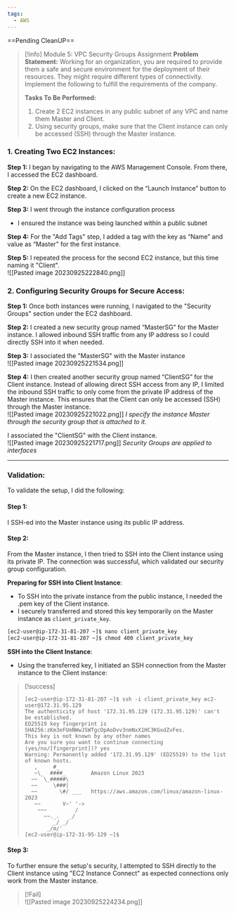 ```yaml
---
tags:
  - AWS
---
```

==Pending CleanUP==
 

> [!info] Module 5: VPC Security Groups Assignment
>  **Problem Statement:** 
>  Working for an organization, you are required to provide them a safe and secure environment for the deployment of their resources. They might require different types of connectivity. Implement the following to fulfill the requirements of the company. 
>  
>  **Tasks To Be Performed:** 
>  1. Create 2 EC2 instances in any public subnet of any VPC and name them Master and Client. 
>  2. Using security groups, make sure that the Client instance can only be accessed (SSH) through the Master instance.


### **1. Creating Two EC2 Instances:**

**Step 1:** I began by navigating to the AWS Management Console. From there, I accessed the EC2 dashboard.

**Step 2:** On the EC2 dashboard, I clicked on the “Launch Instance” button to create a new EC2 instance.

**Step 3:** I went through the instance configuration process
- I ensured the instance was being launched within a public subnet

**Step 4:** For the "Add Tags" step, I added a tag with the key as “Name” and value as “Master” for the first instance.

**Step 5:** I repeated the process for the second EC2 instance, but this time naming it "Client".
<br>![[Pasted image 20230925222840.png]]
### **2. Configuring Security Groups for Secure Access:**

**Step 1:** Once both instances were running, I navigated to the "Security Groups" section under the EC2 dashboard.

**Step 2:** I created a new security group named “MasterSG” for the Master instance. I allowed inbound SSH traffic from any IP address so I could directly SSH into it when needed.

**Step 3:** I associated the "MasterSG" with the Master instance
<br>![[Pasted image 20230925221534.png]]

**Step 4:** I then created another security group named “ClientSG” for the Client instance. Instead of allowing direct SSH access from any IP, I limited the inbound SSH traffic to only come from the private IP address of the Master instance. This ensures that the Client can only be accessed (SSH) through the Master instance.
<br>![[Pasted image 20230925221022.png]]
*I specify the instance Master through the security group that is attached to it.*

I associated the "ClientSG" with the Client instance.
<br>![[Pasted image 20230925221717.png]]
*Security Groups are applied to interfaces*


---

### **Validation:**

To validate the setup, I did the following:

#### Step 1: 
I SSH-ed into the Master instance using its public IP address.

#### Step 2: 
From the Master instance, I then tried to SSH into the Client instance using its private IP. The connection was successful, which validated our security group configuration.


**Preparing for SSH into Client Instance**:
   - To SSH into the private instance from the public instance, I needed the .pem key of the Client instance.
   - I securely transferred and stored this key temporarily on the Master instance as `client_private_key`.

```bash
[ec2-user@ip-172-31-81-207 ~]$ nano client_private_key
[ec2-user@ip-172-31-81-207 ~]$ chmod 400 client_private_key
```
   
  **SSH into the Client Instance**:
   
   - Using the transferred key, I initiated an SSH connection from the Master instance to the Client instance:

> [!success]
> ```
> [ec2-user@ip-172-31-81-207 ~]$ ssh -i client_private_key ec2-user@172.31.95.129
> The authenticity of host '172.31.95.129 (172.31.95.129)' can't be established.
> ED25519 key fingerprint is SHA256:zKm3eFUmNWwJSWTgcOpAoDvv3nmNxX1HC3KGxdZvFes.
> This key is not known by any other names
> Are you sure you want to continue connecting (yes/no/[fingerprint])? yes
> Warning: Permanently added '172.31.95.129' (ED25519) to the list of known hosts.
>    ,     #_
>    ~\_  ####_        Amazon Linux 2023
>   ~~  \_#####\
>   ~~     \###|
>   ~~       \#/ ___   https://aws.amazon.com/linux/amazon-linux-2023
>    ~~       V~' '->
>     ~~~         /
>       ~~._.   _/
>          _/ _/
>        _/m/'
> [ec2-user@ip-172-31-95-129 ~]$ 
> ```
> 

#### Step 3:
To further ensure the setup's security, I attempted to SSH directly to the Client instance using "EC2 Instance Connect" as expected connections only work from the Master instance. 

> [!Fail]
> <br>![[Pasted image 20230925224234.png]]




